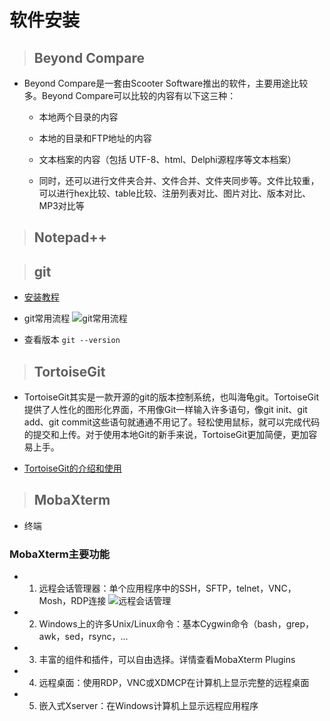 # 软件安装

> ## Beyond Compare 
- Beyond Compare是一套由Scooter Software推出的软件，主要用途比较多。Beyond Compare可以比较的内容有以下这三种：
  - 本地两个目录的内容

  - 本地的目录和FTP地址的内容
    
  - 文本档案的内容（包括 UTF-8、html、Delphi源程序等文本档案）
  
  - 同时，还可以进行文件夹合并、文件合并、文件夹同步等。文件比较重，可以进行hex比较、table比较、注册列表对比、图片对比、版本对比、MP3对比等

> ## Notepad++


> ## git

- [安装教程](https://blog.csdn.net/wdh1994115/article/details/104916177)

- git常用流程
![git常用流程](https://img-blog.csdnimg.cn/20200528121000778.png?x-oss-process=image/watermark,type_ZmFuZ3poZW5naGVpdGk,shadow_10,text_aHR0cHM6Ly9ibG9nLmNzZG4ubmV0L2hhaWxvbmdjc2Ru,size_16,color_FFFFFF,t_70)

- 查看版本 ```git --version```

> ## TortoiseGit

- TortoiseGit其实是一款开源的git的版本控制系统，也叫海龟git。TortoiseGit提供了人性化的图形化界面，不用像Git一样输入许多语句，像git init、git add、git commit这些语句就通通不用记了。轻松使用鼠标，就可以完成代码的提交和上传。对于使用本地Git的新手来说，TortoiseGit更加简便，更加容易上手。

- [TortoiseGit的介绍和使用](https://blog.csdn.net/hailongcsdn/article/details/106399635)

> ## MobaXterm
- 终端

### MobaXterm主要功能
- 1. 远程会话管理器：单个应用程序中的SSH，SFTP，telnet，VNC，Mosh，RDP连接
![远程会话管理](https://img2018.cnblogs.com/blog/774327/201901/774327-20190111221725208-1355107434.png)
- 2. Windows上的许多Unix/Linux命令：基本Cygwin命令（bash，grep，awk，sed，rsync，...
- 3. 丰富的组件和插件，可以自由选择。详情查看MobaXterm Plugins
- 4. 远程桌面：使用RDP，VNC或XDMCP在计算机上显示完整的远程桌面
- 5. 嵌入式Xserver：在Windows计算机上显示远程应用程序

